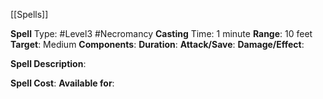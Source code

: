 [[Spells]] 

**Spell** Type: #Level3 #Necromancy
**Casting** Time: 1 minute
**Range**: 10 feet
**Target**: Medium
**Components**:
**Duration**:
**Attack/Save**:
**Damage/Effect**:

**Spell Description**: 
	

**Spell Cost**:
**Available for**: